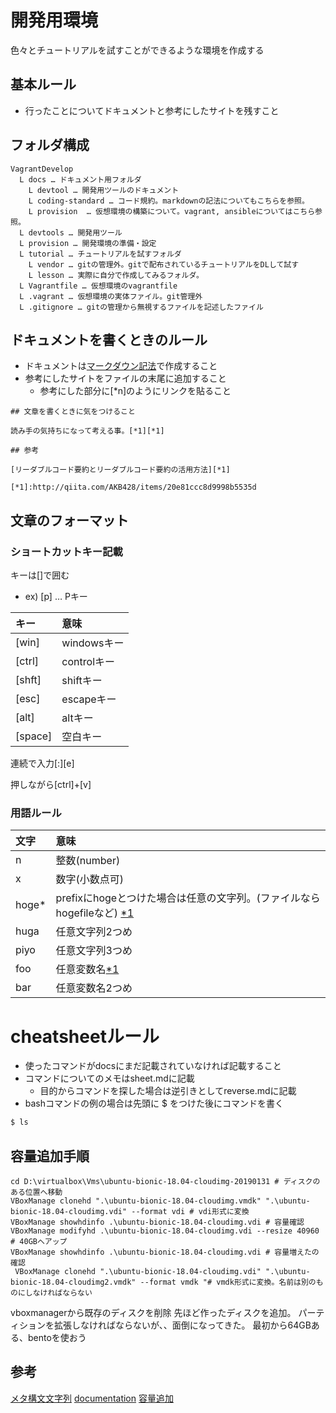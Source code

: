# 開発用環境

色々とチュートリアルを試すことができるような環境を作成する

## 基本ルール

* 行ったことについてドキュメントと参考にしたサイトを残すこと

## フォルダ構成

```
VagrantDevelop
  L docs … ドキュメント用フォルダ
    L devtool … 開発用ツールのドキュメント
    L coding-standard … コード規約。markdownの記法についてもこちらを参照。
    L provision  … 仮想環境の構築について。vagrant, ansibleについてはこちら参照。
  L devtools … 開発用ツール
  L provision … 開発環境の準備・設定
  L tutorial … チュートリアルを試すフォルダ
    L vendor … gitの管理外。gitで配布されているチュートリアルをDLして試す
    L lesson … 実際に自分で作成してみるフォルダ。
  L Vagrantfile … 仮想環境のvagrantfile
  L .vagrant … 仮想環境の実体ファイル。git管理外
  L .gitignore … gitの管理から無視するファイルを記述したファイル

```

## ドキュメントを書くときのルール

* ドキュメントは[マークダウン記法](./coding-standard/markdown/markdown.md)で作成すること
* 参考にしたサイトをファイルの末尾に追加すること
  * 参考にした部分に[*n]のようにリンクを貼ること

```参考サイトの例
## 文章を書くときに気をつけること

読み手の気持ちになって考える事。[*1][*1]

## 参考 

[リーダブルコード要約とリーダブルコード要約の活用方法][*1]

[*1]:http://qiita.com/AKB428/items/20e81ccc8d9998b5535d
```

## 文章のフォーマット

### ショートカットキー記載

キーは[]で囲む
* ex) [p] … Pキー

| キー   | 意味        |
|:-----  |:----        |
| [win]  | windowsキー |
| [ctrl] | controlキー |
| [shft] | shiftキー   |
| [esc]  | escapeキー  |
| [alt]  | altキー     |
| [space]| 空白キー    |

連続で入力[:][e]

押しながら[ctrl]+[v]

### 用語ルール

| 文字   | 意味            |
|:-----  |:----            |
| n      | 整数(number)    |
| x      | 数字(小数点可)  |
| hoge*  | prefixにhogeとつけた場合は任意の文字列。(ファイルならhogefileなど) [*1][*1]  |
| huga   | 任意文字列2つめ |
| piyo   | 任意文字列3つめ |       
| foo    | 任意変数名[*1][*1] |
| bar    | 任意変数名2つめ    | 

# cheatsheetルール

* 使ったコマンドがdocsにまだ記載されていなければ記載すること
* コマンドについてのメモはsheet.mdに記載
  * 目的からコマンドを探した場合は逆引きとしてreverse.mdに記載
* bashコマンドの例の場合は先頭に $ をつけた後にコマンドを書く

```bash
$ ls
```

## 容量追加手順

```
cd D:\virtualbox\Vms\ubuntu-bionic-18.04-cloudimg-20190131 # ディスクのある位置へ移動
VBoxManage clonehd ".\ubuntu-bionic-18.04-cloudimg.vmdk" ".\ubuntu-bionic-18.04-cloudimg.vdi" --format vdi # vdi形式に変換
VBoxManage showhdinfo .\ubuntu-bionic-18.04-cloudimg.vdi # 容量確認
VBoxManage modifyhd .\ubuntu-bionic-18.04-cloudimg.vdi --resize 40960 # 40GBへアップ
VBoxManage showhdinfo .\ubuntu-bionic-18.04-cloudimg.vdi # 容量増えたの確認
 VBoxManage clonehd ".\ubuntu-bionic-18.04-cloudimg.vdi" ".\ubuntu-bionic-18.04-cloudimg2.vmdk" --format vmdk "# vmdk形式に変換。名前は別のものにしなければならない 
```
vboxmanagerから既存のディスクを削除
先ほど作ったディスクを追加。
パーティションを拡張しなければならないが、、面倒になってきた。
最初から64GBある、bentoを使おう


## 参考

[メタ構文文字列][*1]
[documentation](./dist/docs/html/index.html)
[容量追加][*2]

[*1]:https://ja.wikipedia.org/wiki/%E3%83%A1%E3%82%BF%E6%A7%8B%E6%96%87%E5%A4%89%E6%95%B0
[*2]:https://qiita.com/koitaro/items/c8bf8eb1e67e78890a5c
